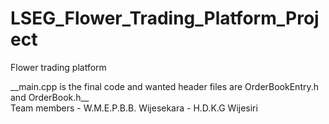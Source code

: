 # LSEG_Flower_Trading_Platform_Project
Flower trading platform

<p>__main.cpp is the final code and wanted header files are OrderBookEntry.h and OrderBook.h__<br>
Team members - W.M.E.P.B.B. Wijesekara
             - H.D.K.G Wijesiri
